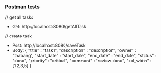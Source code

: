 # 

### Postman tests
// get all tasks
* Get: http://localhost:8080/getAllTask

// create task
* Post: http://localhost:8080/saveTask
* Body:
{
"title" : "task1",
"description" : "description",
"owner" : "thabang",
"start_date" : "start_date",
"end_date" : "end_date",
"status" : "done",
"priority" : "critical",
"comment" : "review done",
"col_width" : [1,2,3,5]
}